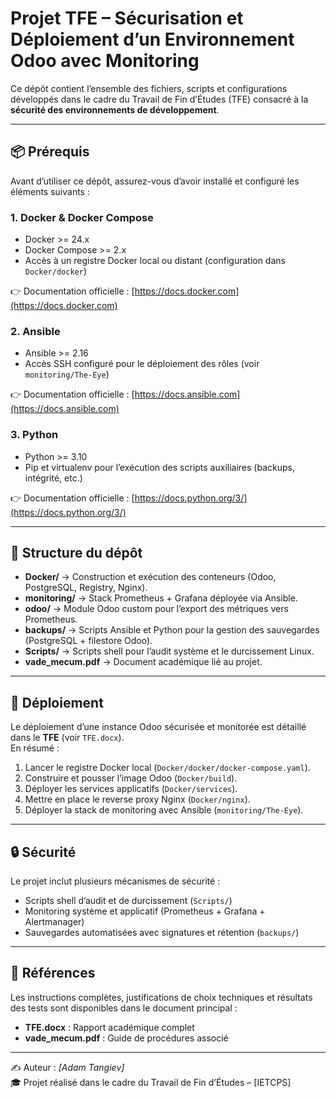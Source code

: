 # Projet TFE – Sécurisation et Déploiement d’un Environnement Odoo avec Monitoring

Ce dépôt contient l’ensemble des fichiers, scripts et configurations développés dans le cadre du Travail de Fin d’Études (TFE) consacré à la **sécurité des environnements de développement**.

---

## 📦 Prérequis

Avant d’utiliser ce dépôt, assurez-vous d’avoir installé et configuré les éléments suivants :

### 1. Docker & Docker Compose
- Docker >= 24.x  
- Docker Compose >= 2.x  
- Accès à un registre Docker local ou distant (configuration dans `Docker/docker`)

👉 Documentation officielle : [https://docs.docker.com](https://docs.docker.com)

### 2. Ansible
- Ansible >= 2.16  
- Accès SSH configuré pour le déploiement des rôles (voir `monitoring/The-Eye`)  

👉 Documentation officielle : [https://docs.ansible.com](https://docs.ansible.com)

### 3. Python
- Python >= 3.10  
- Pip et virtualenv pour l’exécution des scripts auxiliaires (backups, intégrité, etc.)  

👉 Documentation officielle : [https://docs.python.org/3/](https://docs.python.org/3/)

---

## 📂 Structure du dépôt

- **Docker/** → Construction et exécution des conteneurs (Odoo, PostgreSQL, Registry, Nginx).  
- **monitoring/** → Stack Prometheus + Grafana déployée via Ansible.  
- **odoo/** → Module Odoo custom pour l’export des métriques vers Prometheus.  
- **backups/** → Scripts Ansible et Python pour la gestion des sauvegardes (PostgreSQL + filestore Odoo).  
- **Scripts/** → Scripts shell pour l’audit système et le durcissement Linux.  
- **vade_mecum.pdf** → Document académique lié au projet.  

---

## 🚀 Déploiement

Le déploiement d’une instance Odoo sécurisée et monitorée est détaillé dans le **TFE** (voir `TFE.docx`).  
En résumé :  

1. Lancer le registre Docker local (`Docker/docker/docker-compose.yaml`).  
2. Construire et pousser l’image Odoo (`Docker/build`).  
3. Déployer les services applicatifs (`Docker/services`).  
4. Mettre en place le reverse proxy Nginx (`Docker/nginx`).  
5. Déployer la stack de monitoring avec Ansible (`monitoring/The-Eye`).  

---

## 🔒 Sécurité

Le projet inclut plusieurs mécanismes de sécurité :  
- Scripts shell d’audit et de durcissement (`Scripts/`)  
- Monitoring système et applicatif (Prometheus + Grafana + Alertmanager)  
- Sauvegardes automatisées avec signatures et rétention (`backups/`)  

---

## 📖 Références

Les instructions complètes, justifications de choix techniques et résultats des tests sont disponibles dans le document principal :  
- **TFE.docx** : Rapport académique complet  
- **vade_mecum.pdf** : Guide de procédures associé  

---

✍️ Auteur : *[Adam Tangiev]*  
🎓 Projet réalisé dans le cadre du Travail de Fin d’Études – [IETCPS]
